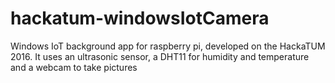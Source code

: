 # hackatum-windowsIotCamera
Windows IoT background app for raspberry pi, developed on the HackaTUM 2016. It uses an ultrasonic sensor, a DHT11 for humidity and temperature and a webcam to take pictures
